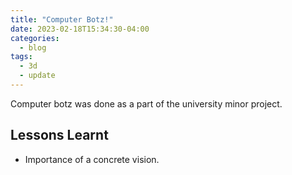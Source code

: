 ```yaml
---
title: "Computer Botz!"
date: 2023-02-18T15:34:30-04:00
categories:
  - blog
tags:
  - 3d
  - update
---
```

Computer botz was done as a part of the university minor project.

## Lessons Learnt 
- Importance of a concrete vision.


